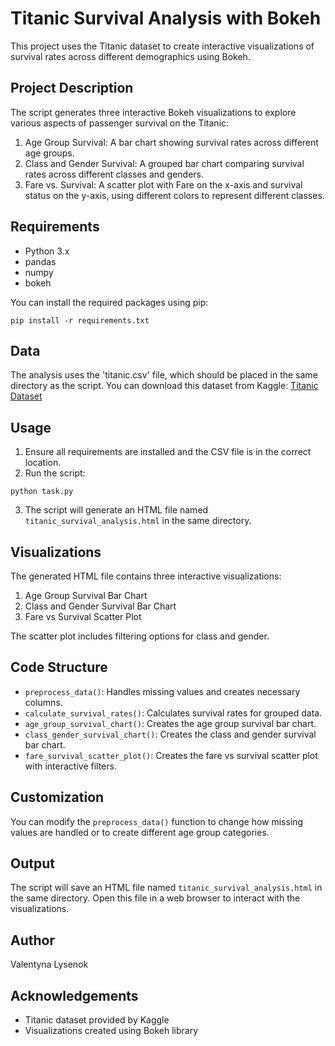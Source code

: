 # Titanic Survival Analysis with Bokeh

This project uses the Titanic dataset to create interactive visualizations of survival rates across different demographics using Bokeh.

## Project Description

The script generates three interactive Bokeh visualizations to explore various aspects of passenger survival on the Titanic:

1. Age Group Survival: A bar chart showing survival rates across different age groups.
2. Class and Gender Survival: A grouped bar chart comparing survival rates across different classes and genders.
3. Fare vs. Survival: A scatter plot with Fare on the x-axis and survival status on the y-axis, using different colors to represent different classes.

## Requirements

- Python 3.x
- pandas
- numpy
- bokeh

You can install the required packages using pip:

```
pip install -r requirements.txt
```

## Data

The analysis uses the 'titanic.csv' file, which should be placed in the same directory as the script. You can download this dataset from Kaggle: [Titanic Dataset](https://www.kaggle.com/c/titanic/data)

## Usage

1. Ensure all requirements are installed and the CSV file is in the correct location.
2. Run the script:

```
python task.py
```

3. The script will generate an HTML file named `titanic_survival_analysis.html` in the same directory.

## Visualizations

The generated HTML file contains three interactive visualizations:

1. Age Group Survival Bar Chart
2. Class and Gender Survival Bar Chart
3. Fare vs Survival Scatter Plot

The scatter plot includes filtering options for class and gender.

## Code Structure

- `preprocess_data()`: Handles missing values and creates necessary columns.
- `calculate_survival_rates()`: Calculates survival rates for grouped data.
- `age_group_survival_chart()`: Creates the age group survival bar chart.
- `class_gender_survival_chart()`: Creates the class and gender survival bar chart.
- `fare_survival_scatter_plot()`: Creates the fare vs survival scatter plot with interactive filters.

## Customization

You can modify the `preprocess_data()` function to change how missing values are handled or to create different age group categories.

## Output

The script will save an HTML file named `titanic_survival_analysis.html` in the same directory. Open this file in a web browser to interact with the visualizations.

## Author

Valentyna Lysenok

## Acknowledgements

- Titanic dataset provided by Kaggle
- Visualizations created using Bokeh library
